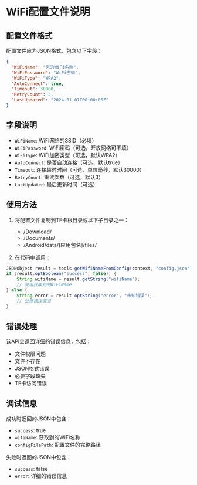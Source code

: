 # WiFi配置文件说明

## 配置文件格式

配置文件应为JSON格式，包含以下字段：

```json
{
  "WiFiName": "您的WiFi名称",
  "WiFiPassword": "WiFi密码",
  "WiFiType": "WPA2",
  "AutoConnect": true,
  "Timeout": 30000,
  "RetryCount": 3,
  "LastUpdated": "2024-01-01T00:00:00Z"
}
```

## 字段说明

- `WiFiName`: WiFi网络的SSID（必填）
- `WiFiPassword`: WiFi密码（可选，开放网络可不填）
- `WiFiType`: WiFi加密类型（可选，默认WPA2）
- `AutoConnect`: 是否自动连接（可选，默认true）
- `Timeout`: 连接超时时间（可选，单位毫秒，默认30000）
- `RetryCount`: 重试次数（可选，默认3）
- `LastUpdated`: 最后更新时间（可选）

## 使用方法

1. 将配置文件复制到TF卡根目录或以下子目录之一：

   - /Download/
   - /Documents/
   - /Android/data/[应用包名]/files/

2. 在代码中调用：

```java
JSONObject result = tools.getWifiNameFromConfig(context, "config.json");
if (result.optBoolean("success", false)) {
    String wifiName = result.getString("wifiName");
    // 使用获取到的WiFiName
} else {
    String error = result.optString("error", "未知错误");
    // 处理错误情况
}
```

## 错误处理

该API会返回详细的错误信息，包括：

- 文件权限问题
- 文件不存在
- JSON格式错误
- 必要字段缺失
- TF卡访问错误

## 调试信息

成功时返回的JSON中包含：

- `success`: true
- `wifiName`: 获取到的WiFi名称
- `configFilePath`: 配置文件的完整路径

失败时返回的JSON中包含：

- `success`: false
- `error`: 详细的错误信息
